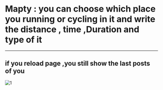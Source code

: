 # Mapty : you can choose which place you running or cycling in it and write the distance , time ,Duration and type of it 

------------
if you reload page ,you still show the last posts of you 
-----------

![1](https://user-images.githubusercontent.com/91760639/187339846-3287d749-e437-4265-98a7-d092de66640c.jpg)
